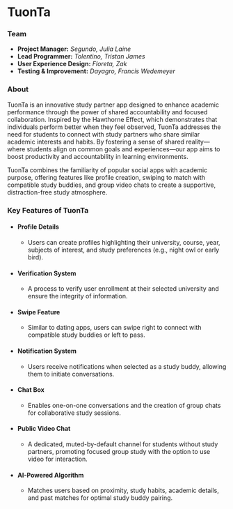 # TuonTa
### Team
- **Project Manager:** _Segundo, Julia Laine_
- **Lead Programmer:** _Tolentino, Tristan James_
- **User Experience Design:** _Floreta, Zak_
- **Testing & Improvement:** _Dayagro, Francis Wedemeyer_

### About 
TuonTa is an innovative study partner app designed to enhance academic performance through the power of shared accountability and focused collaboration. Inspired by the Hawthorne Effect, which demonstrates that individuals perform better when they feel observed, TuonTa addresses the need for students to connect with study partners who share similar academic interests and habits. By fostering a sense of shared reality—where students align on common goals and experiences—our app aims to boost productivity and accountability in learning environments.

TuonTa combines the familiarity of popular social apps with academic purpose, offering features like profile creation, swiping to match with compatible study buddies, and group video chats to create a supportive, distraction-free study atmosphere.

### Key Features of TuonTa
- #### Profile Details
  * Users can create profiles highlighting their university, course, year, subjects of interest, and study preferences (e.g., night owl or early bird).

- #### Verification System
  * A process to verify user enrollment at their selected university and ensure the integrity of information.

- #### Swipe Feature
  * Similar to dating apps, users can swipe right to connect with compatible study buddies or left to pass.

- #### Notification System
  * Users receive notifications when selected as a study buddy, allowing them to initiate conversations.

- #### Chat Box
  * Enables one-on-one conversations and the creation of group chats for collaborative study sessions.

- #### Public Video Chat
  * A dedicated, muted-by-default channel for students without study partners, promoting focused group study with the option to use video for interaction.

- #### AI-Powered Algorithm
  * Matches users based on proximity, study habits, academic details, and past matches for optimal study buddy pairing.
